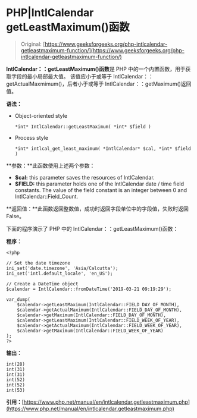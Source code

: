 # PHP|IntlCalendar getLeastMaximum()函数

> Original: [https://www.geeksforgeeks.org/php-intlcalendar-getleastmaximum-function/](https://www.geeksforgeeks.org/php-intlcalendar-getleastmaximum-function/)

**IntlCalendar：：getLeastMaximum()函数**是 PHP 中的一个内置函数，用于获取字段的最小局部最大值。 该值应小于或等于 IntlCalendar：：getActualMaxmimum()，后者小于或等于 IntlCalendar：：getMaximum()返回值。

**语法：**

*   Object-oriented style

    ```
    *int* IntlCalendar::getLeastMaximum( *int* $field )
    ```

*   Process style

    ```
    *int* intlcal_get_least_maximum( *IntlCalendar* $cal, *int* $field )
    ```

**参数：**此函数使用上述两个参数：

*   **$cal:** this parameter saves the resources of IntlCalendar.
*   **$FIELD:** this parameter holds one of the IntlCalendar date / time field constants. The value of the field constant is an integer between 0 and IntlCalendar::Field_Count.

**返回值：**此函数返回整数值，成功时返回字段单位中的字段值，失败时返回 False。

下面的程序演示了 PHP 中的 IntlCalendar：：getLeastMaximum()函数：

**程序：**

```
<?php

// Set the date timezone
ini_set('date.timezone', 'Asia/Calcutta');
ini_set('intl.default_locale', 'en_US');

// Create a DateTime object
$calendar = IntlCalendar::fromDateTime('2019-03-21 09:19:29');

var_dump(
    $calendar->getLeastMaximum(IntlCalendar::FIELD_DAY_OF_MONTH),
    $calendar->getActualMaximum(IntlCalendar::FIELD_DAY_OF_MONTH),
    $calendar->getMaximum(IntlCalendar::FIELD_DAY_OF_MONTH), 
    $calendar->getLeastMaximum(IntlCalendar::FIELD_WEEK_OF_YEAR),
    $calendar->getActualMaximum(IntlCalendar::FIELD_WEEK_OF_YEAR),
    $calendar->getMaximum(IntlCalendar::FIELD_WEEK_OF_YEAR)
);
?>
```

**输出：**

```
int(28)
int(31)
int(31)
int(52)
int(52)
int(53)

```

**引用：**[https://www.php.net/manual/en/intlcalendar.getleastmaximum.php](https://www.php.net/manual/en/intlcalendar.getleastmaximum.php)